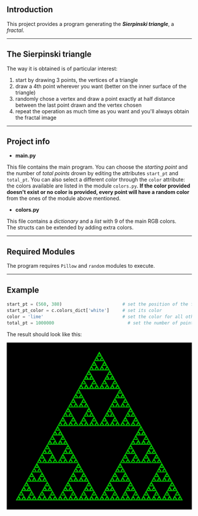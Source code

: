 
## Introduction

This project provides a program generating the ***Sierpinski triangle***, a _fractal_.
___

## The Sierpinski triangle

The way it is obtained is of particular interest: 
1. start by drawing 3 points, the vertices of 
a triangle 
2. draw a 4th point wherever you want (better on the inner surface of the triangle) 
3. randomly chose a vertex and draw a point exactly at half distance between the last point 
drawn and the vertex chosen 
4. repeat the operation as much time as you want and you'll always obtain the fractal image
___

## Project info

- **main.py**

This file contains the main program. 
You can choose the _starting point_ and the number of _total points_ drown by editing 
the attributes `start_pt` and `total_pt`. You can also select a different _color_ 
through the `color` attribute: the colors available are listed in the module `colors.py`.
**If the color provided doesn't exist or no color is provided, every point
will have a random color** from the ones of the module above mentioned.

- **colors.py**

This file contains a _dictionary_ and a _list_ with 9 of the main RGB colors.   
The structs can be extended by adding extra colors.
___

## Required Modules
The program requires `Pillow` and `random` modules to execute.
___

## Example 
```python
start_pt = (560, 380)                       # set the position of the first point
start_pt_color = c.colors_dict['white']     # set its color
color = 'lime'                              # set the color for all others point
total_pt = 1000000                            # set the number of points to draw
```
The result should look like this:

![alt text](example.png)
